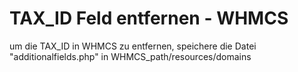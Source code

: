 # TAX_ID Feld entfernen - WHMCS

um die TAX_ID in WHMCS zu entfernen, speichere die Datei "additionalfields.php" in WHMCS_path/resources/domains

